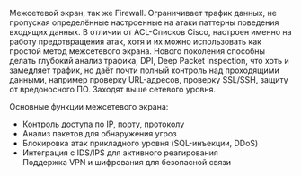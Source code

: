 Межсетевой экран, так же Firewall. Ограничивает трафик данных, не пропуская определённые настроенные на атаки паттерны поведения входящих данных.
В отличии от ACL-Списков Cisco, настроен именно на работу предотвращения атак, хотя и их можно использовать как простой метод межсетевого экрана.
Нового поколения способны делать глубокий анализ трафика, DPI, Deep Packet Inspection, что хоть и замедляет трафик, но даёт почти полный контроль над проходящими данными, например проверку URL-адресов, проверку SSL/SSH, защиту от вредоносного ПО. Заходят выше сетевого уровня.

Основные функции межсетевого экрана:
- Контроль доступа по IP, порту, протоколу  
- Анализ пакетов для обнаружения угроз  
- Блокировка атак прикладного уровня (SQL-инъекции, DDoS)  
- Интеграция с IDS/IPS для активного реагирования  
Поддержка VPN и шифрования для безопасной связи

